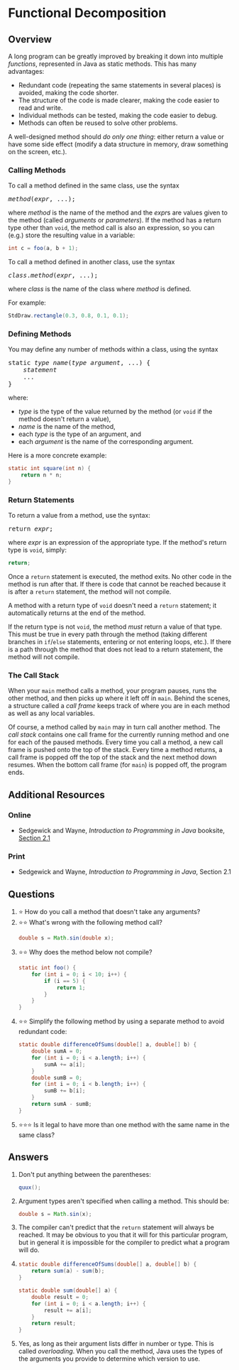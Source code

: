 # Functional Decomposition
## Overview
A long program can be greatly improved by breaking it down into multiple *functions*, represented in Java as static methods. This has many advantages:
- Redundant code (repeating the same statements in several places) is avoided, making the code shorter.
- The structure of the code is made clearer, making the code easier to read and write.
- Individual methods can be tested, making the code easier to debug.
- Methods can often be reused to solve other problems.

A well-designed method should *do only one thing*: either return a value or have some side effect (modify a data structure in memory, draw something on the screen, etc.). 
### Calling Methods
To call a method defined in the same class, use the syntax
<pre>
<em>method</em>(<em>expr</em>, ...);
</pre>
where *method* is the name of the method and the *expr*s are values given to the method (called *arguments* or *parameters*).
If the method has a return type other than `void`, the method call is also an expression, so you can (e.g.) store the resulting value in a variable:
```java
int c = foo(a, b + 1);
```
To call a method defined in another class, use the syntax
<pre>
<em>class</em>.<em>method</em>(<em>expr</em>, ...);
</pre>
where *class* is the name of the class where *method* is defined.

For example:
```java
StdDraw.rectangle(0.3, 0.8, 0.1, 0.1);
```
### Defining Methods
You may define any number of methods within a class, using the syntax
<pre>
static <em>type</em> <em>name</em>(<em>type</em> <em>argument</em>, ...) {
    <em>statement</em>
    ...
}
</pre>
where:

- *type* is the type of the value returned by the method (or `void` if the method doesn't return a value),
- *name* is the name of the method,
- each *type* is the type of an argument, and
- each *argument* is the name of the corresponding argument.

Here is a more concrete example:
```java
static int square(int n) {
    return n * n;
}
```
### Return Statements
To return a value from a method, use the syntax:
<pre>
return <em>expr</em>;
</pre>
where *expr* is an expression of the appropriate type. If the method's return type is `void`, simply:
```java
return;
```
Once a `return` statement is executed, the method exits. No other code in the method is run after that. If there is code that cannot be reached because it is after a `return` statement, the method will not compile.

A method with a return type of `void` doesn't need a `return` statement; it automatically returns at the end of the method.

If the return type is not `void`, the method *must* return a value of that type. This must be true in every path through the method (taking different branches in `if`/`else` statements, entering or not entering loops, etc.). If there is a path through the method that does not lead to a return statement, the method will not compile.
### The Call Stack
When your `main` method calls a method, your program pauses, runs the other method, and then picks up where it left off in `main`. Behind the scenes, a structure called a *call frame* keeps track of where you are in each method as well as any local variables.

Of course, a method called by `main` may in turn call another method. The *call stack* contains one call frame for the currently running method and one for each of the paused methods. Every time you call a method, a new call frame is pushed onto the top of the stack. Every time a method returns, a call frame is popped off the top of the stack and the next method down resumes. When the bottom call frame (for `main`) is popped off, the program ends.
## Additional Resources
### Online
- Sedgewick and Wayne, *Introduction to Programming in Java* booksite, [Section 2.1](https://introcs.cs.princeton.edu/java/13function/)
### Print
- Sedgewick and Wayne, *Introduction to Programming in Java*, Section 2.1
## Questions
1. :star: How do you call a method that doesn't take any arguments?
1. :star::star: What's wrong with the following method call?
    ```java
    double s = Math.sin(double x);
    ```
1. :star::star: Why does the method below not compile?
    ```java
    static int foo() {
        for (int i = 0; i < 10; i++) {
            if (i == 5) {
                return 1;
            }
        }
    }
    ```
1. :star::star: Simplify the following method by using a separate method to avoid redundant code:
    ```java
    static double differenceOfSums(double[] a, double[] b) {
        double sumA = 0;
        for (int i = 0; i < a.length; i++) {
            sumA += a[i];
        }
        double sumB = 0;
        for (int i = 0; i < b.length; i++) {
            sumB += b[i];
        }
        return sumA - sumB;
    }
    ```
1. :star::star::star: Is it legal to have more than one method with the same name in the same class?
## Answers
1. Don't put anything between the parentheses:
    ```java
    quux();
    ```
1. Argument types aren't specified when calling a method. This should be:
    ```java
    double s = Math.sin(x);
    ```
1. The compiler can't predict that the `return` statement will always be reached. It may be obvious to you that it will for this particular program, but in general it is impossible for the compiler to predict what a program will do.
1.
    ```java
    static double differenceOfSums(double[] a, double[] b) {
        return sum(a) - sum(b);
    }

    static double sum(double[] a) {
        double result = 0;
        for (int i = 0; i < a.length; i++) {
            result += a[i];
        }
        return result;
    }
    ```
1. Yes, as long as their argument lists differ in number or type. This is called *overloading*. When you call the method, Java uses the types of the arguments you provide to determine which version to use.
